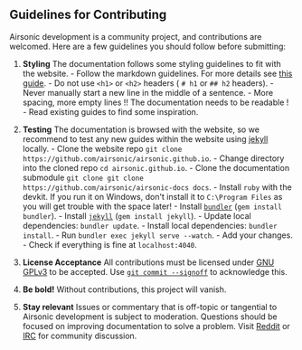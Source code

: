 ## Guidelines for Contributing

Airsonic development is a community project, and contributions are welcomed. Here are a few guidelines you should follow before submitting:

  1. **Styling** The documentation follows some styling guidelines to fit with the website.
    - Follow the markdown guidelines. For more details see [this guide](https://guides.github.com/features/mastering-markdown/).
    - Do not use `<h1>` or `<h2>` headers ( `# h1` or `## h2` headers).
    - Never manually start a new line in the middle of a sentence.
    - More spacing, more empty lines !! The documentation needs to be readable !
    - Read existing guides to find some inspiration.

  2. **Testing** The documentation is browsed with the website, so we recommend to test any new guides within the website using [jekyll](https://jekyllrb.com/) locally.
    - Clone the website repo `git clone https://github.com/airsonic/airsonic.github.io`.
    - Change directory into the cloned repo `cd airsonic.github.io`.
    - Clone the documentation submodule `git clone git clone https://github.com/airsonic/airsonic-docs docs`.
    - Install `ruby` with the devkit. If you run it on Windows, don't install it to `C:\Program Files` as you will get trouble with the space later!
    - Install [`bundler`](https://bundler.io/) (`gem install bundler`).
    - Install [`jekyll`](https://jekyllrb.com/) (`gem install jekyll`).
    - Update local dependencies: `bundler update`.
    - Install local dependencies: `bundler install`.
    - Run `bundler exec jekyll serve --watch`.
    - Add your changes.
    - Check if everything is fine at `localhost:4040`.

  3.  **License Acceptance** All contributions must be licensed under [GNU GPLv3](https://github.com/airsonic/documentation/blob/master/LICENSE.txt) to be accepted. Use [`git commit --signoff`](https://gitirc.eu/git-commit.html) to acknowledge this.

  4.  **Be bold!** Without contributions, this project will vanish.

  5.  **Stay relevant** Issues or commentary that is off-topic or tangential to Airsonic development is subject to moderation. Questions should be focused on improving documentation to solve a problem. Visit [Reddit](https://www.reddit.com/r/airsonic) or [IRC](http://webchat.freenode.net?channels=%23airsonic) for community discussion.
